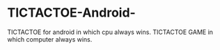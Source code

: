 # TICTACTOE-Android-
TICTACTOE for android in which cpu always wins.
TICTACTOE GAME in which computer always wins.

